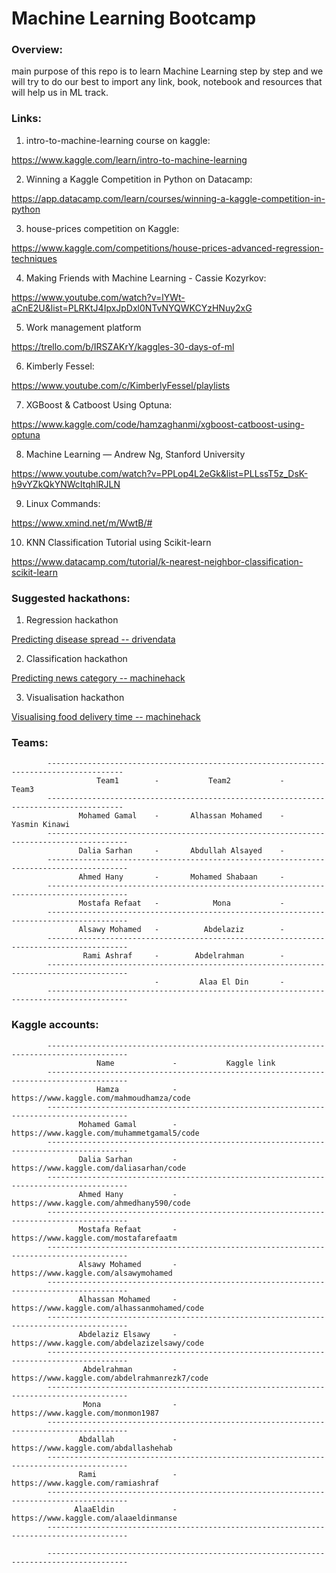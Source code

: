 # Machine Learning Bootcamp


### Overview:

main purpose of this repo is to learn Machine Learning step by step and we will try to do our best to import any link, book, notebook and resources that will help us in ML track.



### Links:


1. intro-to-machine-learning course on kaggle:

https://www.kaggle.com/learn/intro-to-machine-learning


2. Winning a Kaggle Competition in Python on Datacamp:


https://app.datacamp.com/learn/courses/winning-a-kaggle-competition-in-python


3. house-prices competition on Kaggle:

https://www.kaggle.com/competitions/house-prices-advanced-regression-techniques


4. Making Friends with Machine Learning - Cassie Kozyrkov:

https://www.youtube.com/watch?v=lYWt-aCnE2U&list=PLRKtJ4IpxJpDxl0NTvNYQWKCYzHNuy2xG

5. Work management platform

https://trello.com/b/IRSZAKrY/kaggles-30-days-of-ml

6. Kimberly Fessel:

https://www.youtube.com/c/KimberlyFessel/playlists

7. XGBoost & Catboost Using Optuna:

https://www.kaggle.com/code/hamzaghanmi/xgboost-catboost-using-optuna


8. Machine Learning — Andrew Ng, Stanford University

https://www.youtube.com/watch?v=PPLop4L2eGk&list=PLLssT5z_DsK-h9vYZkQkYNWcItqhlRJLN



9. Linux Commands:

https://www.xmind.net/m/WwtB/#


10. KNN Classification Tutorial using Scikit-learn

https://www.datacamp.com/tutorial/k-nearest-neighbor-classification-scikit-learn


### Suggested hackathons:

1. Regression hackathon

[Predicting disease spread -- drivendata](https://www.drivendata.org/competitions/44/dengai-predicting-disease-spread/page/82/)

2. Classification hackathon

[Predicting news category -- machinehack](https://machinehack.com/hackathons/predict_the_news_category_hackathon/overview)

3. Visualisation hackathon

[Visualising food delivery time -- machinehack](https://machinehack.com/hackathons/visualization/visualization_challenge_1_analyze_and_visualize_the_food_delivery_time_for_different_cuisines/overview)


### Teams:


			---------------------------------------------------------------------------------------
				       Team1        - 		    Team2           -	        Team3
			---------------------------------------------------------------------------------------
				   Mohamed Gamal    - 		Alhassan Mohamed    - 	       Yasmin Kinawi
			----------------------------------------------------------------------------------------
				   Dalia Sarhan     - 		Abdullah Alsayed    -
			----------------------------------------------------------------------------------------
				   Ahmed Hany       - 		Mohamed Shabaan     -
			----------------------------------------------------------------------------------------
				   Mostafa Refaat   -         	 Mona           -
			----------------------------------------------------------------------------------------
				   Alsawy Mohamed   -          Abdelaziz        -
			----------------------------------------------------------------------------------------
				    Rami Ashraf     -        Abdelrahman        -
			----------------------------------------------------------------------------------------
				                    -         Alaa El Din       -
			----------------------------------------------------------------------------------------





### Kaggle accounts:



			----------------------------------------------------------------------------------------
				       Name             - 		    Kaggle link
			----------------------------------------------------------------------------------------
				       Hamza            - 	https://www.kaggle.com/mahmoudhamza/code
			----------------------------------------------------------------------------------------
				   Mohamed Gamal        - 	https://www.kaggle.com/muhammetgamal5/code
			----------------------------------------------------------------------------------------
				   Dalia Sarhan         - 	https://www.kaggle.com/daliasarhan/code
			----------------------------------------------------------------------------------------
				   Ahmed Hany           - 	https://www.kaggle.com/ahmedhany590/code
			----------------------------------------------------------------------------------------
				   Mostafa Refaat       -   https://www.kaggle.com/mostafarefaatm
			----------------------------------------------------------------------------------------
				   Alsawy Mohamed       -   https://www.kaggle.com/alsawymohamed
			----------------------------------------------------------------------------------------
				   Alhassan Mohamed     - 	https://www.kaggle.com/alhassanmohamed/code
			----------------------------------------------------------------------------------------
				   Abdelaziz Elsawy     - 	https://www.kaggle.com/abdelazizelsawy/code
			----------------------------------------------------------------------------------------
				    Abdelrahman         -	https://www.kaggle.com/abdelrahmanrezk7/code
			----------------------------------------------------------------------------------------
				    Mona                -	https://www.kaggle.com/monmon1987
			----------------------------------------------------------------------------------------
				   Abdallah             -	https://www.kaggle.com/abdallashehab
			----------------------------------------------------------------------------------------
				   Rami                 -	https://www.kaggle.com/ramiashraf
			----------------------------------------------------------------------------------------
				  AlaaEldin             -	https://www.kaggle.com/alaaeldinmanse
			----------------------------------------------------------------------------------------

			----------------------------------------------------------------------------------------
